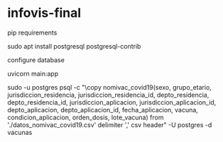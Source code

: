 # infovis-final

pip requirements

sudo apt install postgresql postgresql-contrib

configure database

uvicorn main:app

sudo -u postgres psql -c "\copy nomivac_covid19(sexo, grupo_etario, jurisdiccion_residencia, jurisdiccion_residencia_id, depto_residencia, depto_residencia_id, jurisdiccion_aplicacion, jurisdiccion_aplicacion_id, depto_aplicacion, depto_aplicacion_id, fecha_aplicacion, vacuna, condicion_aplicacion, orden_dosis, lote_vacuna) from './datos_nomivac_covid19.csv' delimiter ',' csv header" -U postgres -d vacunas